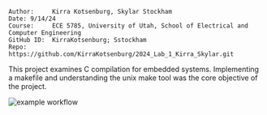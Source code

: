 ```
Author:		Kirra Kotsenburg, Skylar Stockham
Date: 9/14/24
Course:		ECE 5785, University of Utah, School of Electrical and Computer Engineering
GitHub ID:	KirraKotsenburg; Sstockham
Repo:		https://github.com/KirraKotsenburg/2024_Lab_1_Kirra_Skylar.git
```
This project examines C compilation for embedded systems. Implementing a makefile and 
understanding the unix make tool was the core objective of the project.

![example workflow](https://github.com/KirraKotsenburg/2024_Lab_1_Kirra_Skylar/actions/workflows/main.yml/badge.svg)